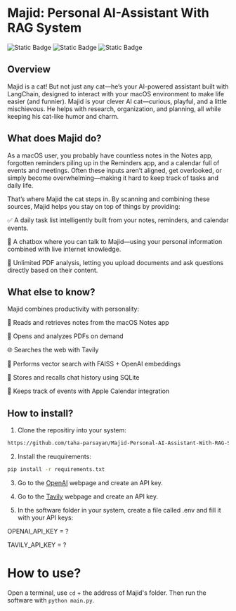 # Majid: Personal AI-Assistant With RAG System
![Static Badge](https://img.shields.io/badge/AI%20Agent-FF0000)
![Static Badge](https://img.shields.io/badge/RAG%20SYSTEM-CC7722)
![Static Badge](https://img.shields.io/badge/Python-8A2BE2)

## Overview
Majid is a cat! But not just any cat—he’s your AI-powered assistant built with LangChain, designed to interact with your macOS environment to make life easier (and funnier). Majid is your clever AI cat—curious, playful, and a little mischievous. He helps with research, organization, and planning, all while keeping his cat-like humor and charm.

## What does Majid do?
As a macOS user, you probably have countless notes in the Notes app, forgotten reminders piling up in the Reminders app, and a calendar full of events and meetings. Often these inputs aren’t aligned, get overlooked, or simply become overwhelming—making it hard to keep track of tasks and daily life.

That’s where Majid the cat steps in. By scanning and combining these sources, Majid helps you stay on top of things by providing:

✅ A daily task list intelligently built from your notes, reminders, and calendar events.

💬 A chatbox where you can talk to Majid—using your personal information combined with live internet knowledge.

📄 Unlimited PDF analysis, letting you upload documents and ask questions directly based on their content.

## What else to know?
Majid combines productivity with personality:

🐾 Reads and retrieves notes from the macOS Notes app

📄 Opens and analyzes PDFs on demand

🌐 Searches the web with Tavily

🔎 Performs vector search with FAISS + OpenAI embeddings

💾 Stores and recalls chat history using SQLite

📅 Keeps track of events with Apple Calendar integration

## How to install?

1. Clone the repositiry into your system:

```bash
https://github.com/taha-parsayan/Majid-Personal-AI-Assistant-With-RAG-System
```

2. Install the reuquirements:

```bash
pip install -r requirements.txt
```

3. Go to the [OpenAI](https://openai.com/) webpage and create an API key.

4. Go to the [Tavily](https://www.tavily.com/) webpage and create an API key.

5. In the software folder in your system, create a file called .env and fill it with your API keys:

OPENAI_API_KEY = ?

TAVILY_API_KEY = ?

# How to use?

Open a terminal, use ```cd``` + the address of Majid's folder. Then run the software with ```python main.py```.